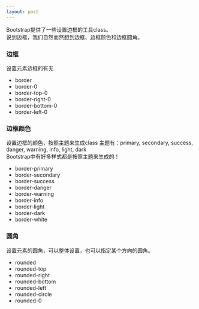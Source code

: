 ```yaml
---
layout: post
---
```


Bootstrap提供了一些设置边框的工具class。  
说到边框，我们自然而然想到边框、边框颜色和边框圆角。


### 边框
设置元素边框的有无
- border
- border-0
- border-top-0
- border-right-0
- border-bottom-0
- border-left-0

### 边框颜色
设置边框的颜色，按照主题来生成class
主题有：primary, secondary, success, danger, warning, info, light, dark  
Bootstrap中有好多样式都是按照主题来生成的！  

- border-primary
- border-secondary
- border-success
- border-danger
- border-warning
- border-info
- border-light
- border-dark
- border-white

### 圆角
设置元素的圆角，可以整体设置，也可以指定某个方向的圆角。
- rounded
- rounded-top
- rounded-right
- rounded-bottom
- rounded-left
- rounded-circle
- rounded-0